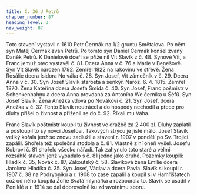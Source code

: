 ```yaml
---
title: Č. 36 U Petrů
chapter_number: 87
heading_level: 3
nav_weight: 87
---
```




Toto stavení vystavil r. 1610 Petr Čermák na 1/2 gruntu Smětalova. Po něm syn Matěj Čermák
zván Petrů. Po tomto syn Daniel Čermák konšel zvaný Daněk Petrů. K Danielově dceři se přiže­
nil Vit Slavík z č. 48. Synové Vit, a Franc jemuž otec vystavěl č. 81. Dcera Anna v č. 76 a Marie
v Benešově.
Syn Vit Slavík narozen 1792. Zemřel 1822 na rakovinu ve střevě. Žena Rosálie dcera Isidora No­
váka č. 28. Syn Josef, Vit zámečník v č. 29. Dcera Anna v č. 30.
Syn Josef Slavík starosta a šenkýř. Naroz. 6. 4. 1815. Zemřel 1870. Žena Kateřina dcera Josefa
Šmída č. 40. Syn Josef, Franc pošmistr v Schenkenhahnu a dcera Anna provdaná za Antonína We­
černíka u Šéfů.
Syn Josef Slavík. Žena Anežka vdova po Novákovi č. 21. Syn Josef, dcera Anežka v č. 37. Tento
Slavík neutrácel a do hospody nechodil a přece pro dluhy přišel o živnost a přiženil se do č. 92.
Říkali mu Váha.

Franc Slavík poštmistr koupil tu živnost ve dražbě za 2 400 zl. Dluhy zaplatil a postoupil to sy­
novci Josefovi. Takových strýcu je jistě málo.
Josef Slavík veliký kořala jenž se znovu zadlužil a stavení r. 1907 v pondělí po Sv. Trojici zapálil.
Shořela též společná stodola a č. 81. Vlastně z ní oheň vyšel. Josefu Kobrovi č. 81 shořelo všecko
nářadí. Tak zahynulo toto staré a velmi rozsáhlé stavení jenž vypadalo s č. 81 jedno jako druhé.
Pozemky koupili: Hladík č. 35, Novák č. 87, Zákoutský č. 58.
Slavíková žena Emilie dcera Jarolíma Hladíka č. 35. Syn Josef, Václav a dcera Pavla.
Slavík si koupil r. 1907 č. 38 na Podrybníku a r. 1908 to zase zapálil a koupil si v Hamřišťatech což
od něho koupila Žofie Svatá mlynářka a rozbourala to. Slavík se usadil v Poniklé a r. 1914 se dal
dobrovolně ku zdravotnímu sboru.
